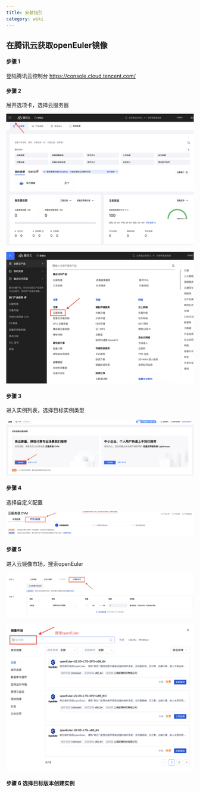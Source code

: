 ```yaml
---
title: 安装指引
category: wiki
---
```


## 在腾讯云获取openEuler镜像

#### 步骤 1 

登陆腾讯云控制台 <https://console.cloud.tencent.com/>

#### 步骤 2 

展开选项卡，选择云服务器

![输入图片说明](./images/tt_10.33.39.png)

![输入图片说明](./images/tt_10.36.40.png)

#### 步骤 3 

进入实例列表，选择目标实例类型

![输入图片说明](./images/tt_10.39.15.png)

#### 步骤 4 

选择自定义配置

![输入图片说明](./images/tt_10.42.17.png)

#### 步骤 5

进入云镜像市场，搜索openEuler

![输入图片说明](./images/tt_10.44.00.png)

![输入图片说明](./images/tt_10.46.54.png)

#### 步骤 6 选择目标版本创建实例

